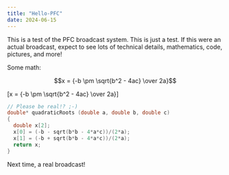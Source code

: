 ```yaml
---
title: "Hello-PFC"
date: 2024-06-15
---
```


This is a test of the PFC broadcast system.  This is just a test.  If this were an actual broadcast, expect to see lots of technical details, mathematics, code, pictures, and more!

Some math:
```math
x = {-b \pm \sqrt{b^2 - 4ac} \over 2a}
```

\[x = {-b \pm \sqrt{b^2 - 4ac} \over 2a}\]

```c
// Please be real!? ;-)
double* quadraticRoots (double a, double b, double c)
{
  double x[2];
  x[0] = (-b - sqrt(b*b - 4*a*c))/(2*a);
  x[1] = (-b + sqrt(b*b - 4*a*c))/(2*a);
  return x;
}
```

Next time, a real broadcast!
